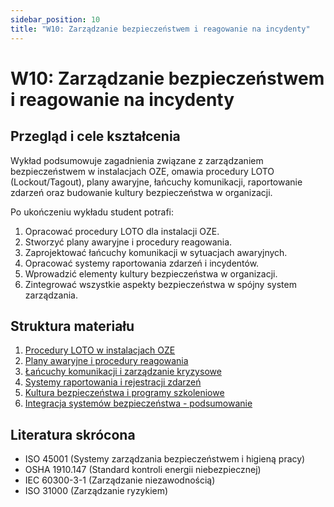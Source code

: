 ```yaml
---
sidebar_position: 10
title: "W10: Zarządzanie bezpieczeństwem i reagowanie na incydenty"
---
```


# W10: Zarządzanie bezpieczeństwem i reagowanie na incydenty

## Przegląd i cele kształcenia

Wykład podsumowuje zagadnienia związane z zarządzaniem bezpieczeństwem w instalacjach OZE, omawia procedury LOTO (Lockout/Tagout), plany awaryjne, łańcuchy komunikacji, raportowanie zdarzeń oraz budowanie kultury bezpieczeństwa w organizacji.

Po ukończeniu wykładu student potrafi:

1. Opracować procedury LOTO dla instalacji OZE.
2. Stworzyć plany awaryjne i procedury reagowania.
3. Zaprojektować łańcuchy komunikacji w sytuacjach awaryjnych.
4. Opracować systemy raportowania zdarzeń i incydentów.
5. Wprowadzić elementy kultury bezpieczeństwa w organizacji.
6. Zintegrować wszystkie aspekty bezpieczeństwa w spójny system zarządzania.

## Struktura materiału

1. [Procedury LOTO w instalacjach OZE](./01-procedury-loto-instalacje-oze.mdx)
2. [Plany awaryjne i procedury reagowania](./02-plany-awaryjne-procedury-reagowania.mdx)
3. [Łańcuchy komunikacji i zarządzanie kryzysowe](./03-lancuchy-komunikacji-zarzadzanie-kryzysowe.mdx)
4. [Systemy raportowania i rejestracji zdarzeń](./04-systemy-raportowania-rejestracji-zdarzen.mdx)
5. [Kultura bezpieczeństwa i programy szkoleniowe](./05-kultura-bezpieczenstwa-programy-szkoleniowe.mdx)
6. [Integracja systemów bezpieczeństwa - podsumowanie](./06-integracja-systemow-bezpieczenstwa-podsumowanie.mdx)

## Literatura skrócona

- ISO 45001 (Systemy zarządzania bezpieczeństwem i higieną pracy)
- OSHA 1910.147 (Standard kontroli energii niebezpiecznej)
- IEC 60300-3-1 (Zarządzanie niezawodnością)
- ISO 31000 (Zarządzanie ryzykiem)
